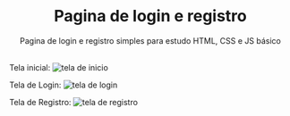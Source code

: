 <br />
<p align="center">
    <h1 align="center">Pagina de login e registro</h1>

  <p align="center">    
     Pagina de login e registro simples para estudo HTML, CSS e JS básico     <br />
    <br />
  </p> 


Tela inicial: 
![tela de inicio](https://user-images.githubusercontent.com/34948480/235534526-2e071d47-9cde-4d2a-a5e5-3391a52499e3.png)


Tela de Login:
![tela de login](https://user-images.githubusercontent.com/34948480/235534552-3e109fba-bbfd-4150-b9a8-5441cc2923c7.png)


Tela de Registro: 
![tela de registro](https://user-images.githubusercontent.com/34948480/235534568-83e6839f-0a50-4ffa-8257-53c7e8498184.png)

